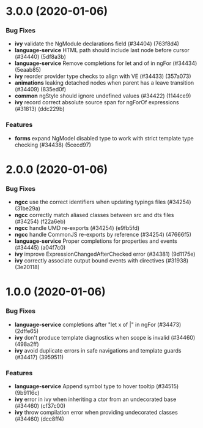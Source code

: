 # 3.0.0 (2020-01-06)
### Bug Fixes
* **ivy**  validate the NgModule declarations field (#34404) (763f8d4)
* **language-service**  HTML path should include last node before cursor (#34440) (5df8a3b)
* **language-service**  Remove completions for let and of in ngFor (#34434) (5eaab85)
* **ivy**  reorder provider type checks to align with VE (#34433) (357a073)
* **animations**  leaking detached nodes when parent has a leave transition (#34409) (835ed0f)
* **common**  ngStyle should ignore undefined values (#34422) (1144ce9)
* **ivy**  record correct absolute source span for ngForOf expressions (#31813) (ddc229b)
### Features
* **forms**  expand NgModel disabled type to work with strict template type checking (#34438) (5cecd97)
# 2.0.0 (2020-01-06)
### Bug Fixes
* **ngcc**  use the correct identifiers when updating typings files (#34254) (31be29a)
* **ngcc**  correctly match aliased classes between src and dts files (#34254) (f22a6eb)
* **ngcc**  handle UMD re-exports (#34254) (e9fb5fd)
* **ngcc**  handle CommonJS re-exports by reference (#34254) (47666f5)
* **language-service**  Proper completions for properties and events (#34445) (a04f7c0)
* **ivy**  improve ExpressionChangedAfterChecked error (#34381) (9d1175e)
* **ivy**  correctly associate output bound events with directives (#31938) (3e20118)
# 1.0.0 (2020-01-06)
### Bug Fixes
* **language-service**  completions after "let x of |" in ngFor (#34473) (2dffe65)
* **ivy**  don't produce template diagnostics when scope is invalid (#34460) (498a2ff)
* **ivy**  avoid duplicate errors in safe navigations and template guards (#34417) (3959511)
### Features
* **language-service**  Append symbol type to hover tooltip (#34515) (9b9116c)
* **ivy**  error in ivy when inheriting a ctor from an undecorated base (#34460) (cf37c00)
* **ivy**  throw compilation error when providing undecorated classes (#34460) (dcc8ff4)
